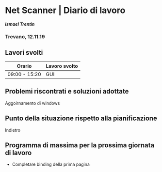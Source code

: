 # Net Scanner | Diario di lavoro

##### Ismael Trentin

### Trevano, 12.11.19

## Lavori svolti

| Orario        | Lavoro svolto |
| ------------- | ------------- |
| 09:00 - 15:20 | GUI           |

## Problemi riscontrati e soluzioni adottate

Aggoirnamento di windows

## Punto della situazione rispetto alla pianificazione

Indietro

## Programma di massima per la prossima giornata di lavoro

- Completare binding della prima pagina